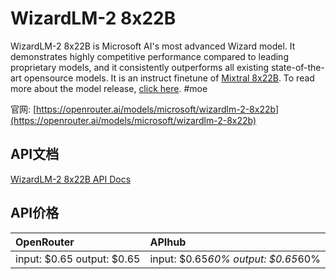 # WizardLM-2 8x22B

WizardLM-2 8x22B is Microsoft AI's most advanced Wizard model. It demonstrates highly competitive performance compared to leading proprietary models, and it consistently outperforms all existing state-of-the-art opensource models.
It is an instruct finetune of [Mixtral 8x22B](/models/mistralai/mixtral-8x22b).
To read more about the model release, [click here](https://wizardlm.github.io/WizardLM2/).
#moe

官网: [https://openrouter.ai/models/microsoft/wizardlm-2-8x22b](https://openrouter.ai/models/microsoft/wizardlm-2-8x22b)

## API文档

[WizardLM-2 8x22B API Docs](../apis/zh/WizardLM-2_8x22B.md)

## API价格

| OpenRouter | APIhub |
|:---|:---|
| input: $0.65 output: $0.65 | input: $0.65*60% output: $0.65*60% |
